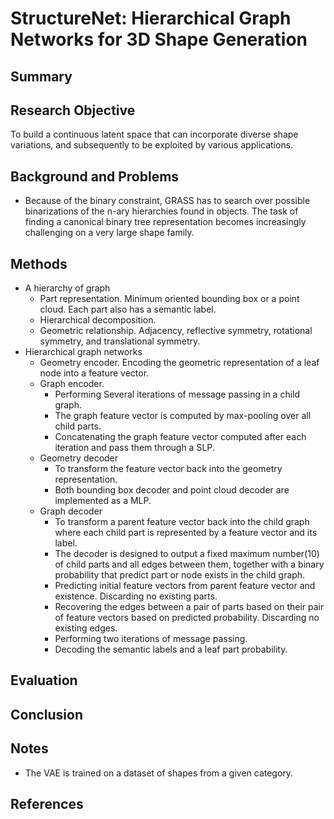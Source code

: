 # StructureNet: Hierarchical Graph Networks for 3D Shape Generation

## Summary

## Research Objective
To build a continuous latent space that can incorporate diverse shape variations, and subsequently to be exploited by various applications.
## Background and Problems
- Because of the binary constraint, GRASS has to search over possible binarizations of the n-ary hierarchies found in objects. The task of finding a canonical binary tree representation becomes increasingly challenging on a very large shape family.
## Methods
- A hierarchy of graph
	- Part representation. Minimum oriented bounding box or a point cloud. Each part also has a semantic label.
	- Hierarchical decomposition.
	- Geometric relationship. Adjacency, reflective symmetry, rotational symmetry, and translational symmetry.
- Hierarchical graph networks
	- Geometry encoder.  Encoding the geometric representation of a leaf node into a feature vector.
	- Graph encoder.
		- Performing Several iterations of message passing in a child graph.
		- The graph feature vector is computed by max-pooling over all child parts.
		- Concatenating the graph feature vector computed after each iteration and pass them through a SLP.
	- Geometry decoder
		- To transform the feature vector back into the geometry representation.
		- Both bounding box decoder and point cloud decoder are implemented as a MLP.
	- Graph decoder
		- To transform a parent feature vector back into the child graph where each child part is represented by a feature vector and its label.
		- The decoder is designed to output a fixed maximum number(10) of child parts and all edges between them, together with a binary probability that predict part or node exists in the child graph.
		- Predicting initial feature vectors from parent feature vector and existence. Discarding no existing parts.
		- Recovering the edges between a pair of parts based on their pair of feature vectors based on predicted probability. Discarding no existing edges.
		- Performing two iterations of message passing.
		- Decoding the semantic labels and a leaf part probability.
## Evaluation

## Conclusion

## Notes
- The VAE is trained on a dataset of shapes from a given category.
## References
<!--stackedit_data:
eyJoaXN0b3J5IjpbNTQ1NjAyNTU3LDg4NTI4MDM1MSwyODAxNz
kyMDksLTE5ODUzNTc1NCwtNzA2MjY1MzMxXX0=
-->